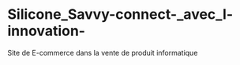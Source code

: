 # Silicone_Savvy-connect-_avec_l-innovation-
Site de E-commerce dans la vente de produit informatique 
